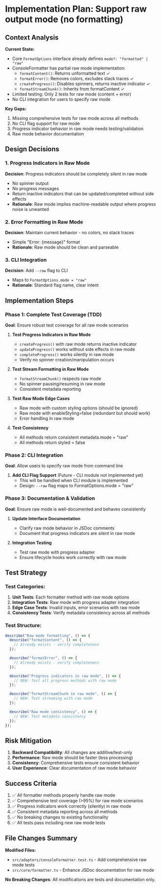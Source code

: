 # Implementation Plan: Support raw output mode (no formatting)

## Context Analysis

**Current State:**

- Core `FormatOptions` interface already defines `mode?: "formatted" | "raw"`
- ConsoleFormatter has partial raw mode implementation:
  - `formatContent()`: Returns unformatted text ✓
  - `formatError()`: Removes colors, excludes stack traces ✓
  - `createProgress()`: Disables spinners, returns inactive indicator ✓
  - `formatStreamChunk()`: Inherits from formatContent ✓
- Limited testing: Only 2 tests for raw mode (content + error)
- No CLI integration for users to specify raw mode

**Key Gaps:**

1. Missing comprehensive tests for raw mode across all methods
2. No CLI flag support for raw mode
3. Progress indicator behavior in raw mode needs testing/validation
4. Raw mode behavior documentation

## Design Decisions

### 1. Progress Indicators in Raw Mode

**Decision**: Progress indicators should be completely silent in raw mode

- No spinner output
- No progress messages
- Return inactive indicators that can be updated/completed without side effects
- **Rationale**: Raw mode implies machine-readable output where progress noise is unwanted

### 2. Error Formatting in Raw Mode

**Decision**: Maintain current behavior - no colors, no stack traces

- Simple "Error: {message}" format
- **Rationale**: Raw mode should be clean and parseable

### 3. CLI Integration

**Decision**: Add `--raw` flag to CLI

- Maps to `FormatOptions.mode = "raw"`
- **Rationale**: Standard flag name, clear intent

## Implementation Steps

### Phase 1: Complete Test Coverage (TDD)

**Goal**: Ensure robust test coverage for all raw mode scenarios

1. **Test Progress Indicators in Raw Mode**

   - `createProgress()` with raw mode returns inactive indicator
   - `updateProgress()` works without side effects in raw mode
   - `completeProgress()` works silently in raw mode
   - Verify no spinner creation/manipulation occurs

2. **Test Stream Formatting in Raw Mode**

   - `formatStreamChunk()` respects raw mode
   - No spinner pausing/resuming in raw mode
   - Consistent metadata reporting

3. **Test Raw Mode Edge Cases**

   - Raw mode with custom styling options (should be ignored)
   - Raw mode with enableStyling=false (redundant but should work)
   - Error handling in raw mode

4. **Test Consistency**
   - All methods return consistent metadata.mode = "raw"
   - All methods return styled = false

### Phase 2: CLI Integration

**Goal**: Allow users to specify raw mode from command line

1. **Add CLI Flag Support** (Future - CLI module not implemented yet)
   - This will be handled when CLI module is implemented
   - Design: `--raw` flag maps to FormatOptions.mode = "raw"

### Phase 3: Documentation & Validation

**Goal**: Ensure raw mode is well-documented and behaves consistently

1. **Update Interface Documentation**

   - Clarify raw mode behavior in JSDoc comments
   - Document that progress indicators are silent in raw mode

2. **Integration Testing**
   - Test raw mode with progress adapter
   - Ensure lifecycle hooks work correctly with raw mode

## Test Strategy

### Test Categories:

1. **Unit Tests**: Each formatter method with raw mode options
2. **Integration Tests**: Raw mode with progress adapter integration
3. **Edge Case Tests**: Invalid inputs, error scenarios with raw mode
4. **Consistency Tests**: Verify metadata consistency across all methods

### Test Structure:

```typescript
describe("Raw mode formatting", () => {
  describe("formatContent", () => {
    // Already exists - verify completeness
  });

  describe("formatError", () => {
    // Already exists - verify completeness
  });

  describe("Progress indicators in raw mode", () => {
    // NEW: Test all progress methods with raw mode
  });

  describe("formatStreamChunk in raw mode", () => {
    // NEW: Test streaming with raw mode
  });

  describe("Raw mode consistency", () => {
    // NEW: Test metadata consistency
  });
});
```

## Risk Mitigation

1. **Backward Compatibility**: All changes are additive/test-only
2. **Performance**: Raw mode should be faster (less processing)
3. **Consistency**: Comprehensive tests ensure consistent behavior
4. **User Experience**: Clear documentation of raw mode behavior

## Success Criteria

1. ✅ All formatter methods properly handle raw mode
2. ✅ Comprehensive test coverage (>95%) for raw mode scenarios
3. ✅ Progress indicators work correctly (silently) in raw mode
4. ✅ Consistent metadata reporting across all methods
5. ✅ No breaking changes to existing functionality
6. ✅ All tests pass including new raw mode tests

## File Changes Summary

**Modified Files:**

- `src/adapters/consoleFormatter.test.ts` - Add comprehensive raw mode tests
- `src/core/formatter.ts` - Enhance JSDoc documentation for raw mode

**No Breaking Changes**: All modifications are tests and documentation only.
